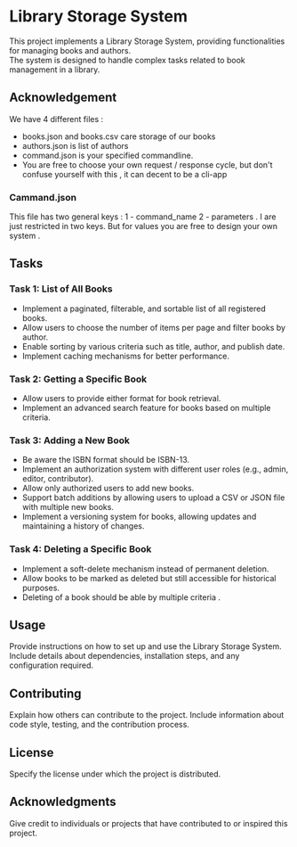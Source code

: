 # Library Storage System

This project implements a Library Storage System, providing functionalities for managing books and authors.\
The system is designed to handle complex tasks related to book management in a library.
## Acknowledgement
We have 4 different files : 
- books.json and books.csv care storage of our books
- authors.json is list of authors
- command.json is your specified commandline. 
- You are free to choose your own request / response cycle, but don't confuse yourself with this , it can decent to be a cli-app
### Cammand.json
This file has two general keys : 1 - command_name  2 - parameters . 
I are just restricted in two keys. But for values you  are free to design your own system .
## Tasks

### Task 1: List of All Books

- Implement a paginated, filterable, and sortable list of all registered books.
- Allow users to choose the number of items per page and filter books by author.
- Enable sorting by various criteria such as title, author, and publish date.
- Implement caching mechanisms for better performance.

### Task 2: Getting a Specific Book

- Allow users to provide either format for book retrieval.
- Implement an advanced search feature for books based on multiple criteria.

### Task 3: Adding a New Book

- Be aware the ISBN format should be ISBN-13.
- Implement an authorization system with different user roles (e.g., admin, editor, contributor).
- Allow only authorized users to add new books.
- Support batch additions by allowing users to upload a CSV or JSON file with multiple new books.
- Implement a versioning system for books, allowing updates and maintaining a history of changes.

### Task 4: Deleting a Specific Book

- Implement a soft-delete mechanism instead of permanent deletion.
- Allow books to be marked as deleted but still accessible for historical purposes.
- Deleting of a book should be able by multiple criteria .

## Usage

Provide instructions on how to set up and use the Library Storage System. Include details about dependencies, installation steps, and any configuration required.

## Contributing

Explain how others can contribute to the project. Include information about code style, testing, and the contribution process.

## License

Specify the license under which the project is distributed.

## Acknowledgments

Give credit to individuals or projects that have contributed to or inspired this project.

